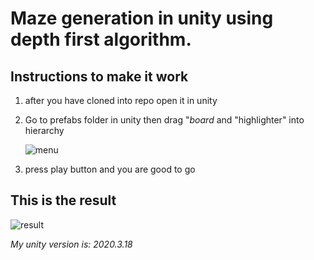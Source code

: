 # Maze generation in unity using depth first algorithm.

## Instructions to make it work
1. after you have cloned into repo open it in unity

2. Go to prefabs folder in unity then drag "*board* and "highlighter" into hierarchy 



   ![menu](https://user-images.githubusercontent.com/67780454/143435660-8e7957fd-6d9c-4f2d-8962-277aefefb3d8.png)

3. press play button and you are good to go


## This is the result


![result](https://user-images.githubusercontent.com/67780454/143436773-b035c758-e875-4b81-844c-6dac82638429.png)

_My unity version is: 2020.3.18_
